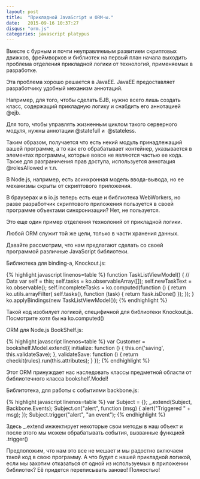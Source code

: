 ```yaml
---
layout: post
title:  "Прикладной JavaScript и ORM-ы."
date:   2015-09-16 10:37:27
disqus: "orm.js"
categories: javascript platypus
---
```


Вместе с бурным и почти неуправляемым развитием скриптовых движков, фреймворков и библиотек
на первый план начала выходить проблема отделения прикладной логики от технологий,
применяемых в разработке.

Эта проблема хорошо решается в JavaEE.
JavaEE предоставляет разработчику удобный механизм аннотаций.

Например, для того, чтобы сделать EJB, нужно всего лишь создать класс, содержащий прикладную логику и снабдить его аннотацией @ejb.

Для того, чтобы управлять жизненным циклом такого серверного модуля, нужны аннотации @statefull и  @stateless.

Таким образом, получается что есть некий модуль принадлежащий вашей программе, а то как его обрабатывает контейнер,
указывается в элементах программы, которые вовсе не являются частью ее кода.
Также для разграничения прав доступа, используется аннотация @rolesAllowed и т.п.

В Node.js, например, есть асинхронная модель ввода-вывода, но ее механизмы скрыты от скриптового приложения.

В браузерах и в io.js теперь есть еще и библиотека WebWorkers, но разве разработчик скриптового приложения
пользуется в своей программе объектами синхронизации? Нет, не пользуется.

Это еще один пример отделения технолоний от прикладной логики.

Любой ORM служит той же цели, только в части хранения данных.

Давайте рассмотрим, что нам предлагают сделать со своей программой различные JavaScript библиотеки.

Библиотека для binding-а, Knockout.js:

{% highlight javascript linenos=table %}
function TaskListViewModel() {
  // Data
  var self = this;
  self.tasks = ko.observableArray([]);
  self.newTaskText = ko.observable();
  self.incompleteTasks = ko.computed(function () {
    return ko.utils.arrayFilter(
        self.tasks(),
        function (task) {
          return !task.isDone()
        });
    });
}
ko.applyBindings(new TaskListViewModel());
{% endhighlight %}

Такой код изобилует логикой, специфичной для библиотеки Knockout.js.
Посмотрите хотя бы на ko.computed()

ORM для Node.js BookShelf.js:

{% highlight javascript linenos=table %}
var Customer = bookshelf.Model.extend({
    initialize: function () {
        this.on('saving', this.validateSave);
    },
    validateSave: function () {
        return checkit(rules).run(this.attributes);
    }
});
{% endhighlight %}

Этот ORM принуждает нас наследовать классы предметной области от библиотечного класса bookshelf.Model!

Библитотека, для работы с событиями backbone.js:

{% highlight javascript linenos=table %}
var Subject = {};
_.extend(Subject, Backbone.Events);
Subject.on("alert", function (msg) {
    alert("Triggered " + msg);
});
Subject.trigger("alert", "an event");
{% endhighlight %}

Здесь _.extend инжектирует некоторые свои методы в наш объект и после этого мы можем обрабатывать события, вызванные функцией .trigger()

Предположим, что нам это все не мешает и мы радостно включаем такой код в свою программу.
А что будет с нашей прикладной логикой, если мы захотим отказаться от одной из используемых в приложении библиотек?
Её придется переписывать заново! Полностью!


